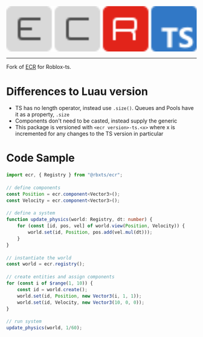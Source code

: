 <div align="center">
	<img src="https://github.com/ReturnedTrue/ECR-ts/blob/master/images/logo.svg" width="600" alt="ECR-ts Logo">
</div>

___

Fork of [ECR](https://github.com/centau/ecr) for Roblox-ts.

# Differences to Luau version
- TS has no length operator, instead use `.size()`. Queues and Pools have it as a property, `.size`
- Components don't need to be casted, instead supply the generic
- This package is versioned with `<ecr version>-ts.<x>` where x is incremented for any changes to the TS version in particular 

# Code Sample

```ts
import ecr, { Registry } from "@rbxts/ecr";

// define components
const Position = ecr.component<Vector3>();
const Velocity = ecr.component<Vector3>();

// define a system
function update_physics(world: Registry, dt: number) {
	for (const [id, pos, vel] of world.view(Position, Velocity)) {
		world.set(id, Position, pos.add(vel.mul(dt)));
	}
}

// instantiate the world
const world = ecr.registry();

// create entities and assign components
for (const i of $range(1, 10)) {
	const id = world.create();
	world.set(id, Position, new Vector3(i, 1, 1));
	world.set(id, Velocity, new Vector3(10, 0, 0));
}

// run system
update_physics(world, 1/60);
```